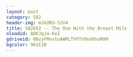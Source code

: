 ```yaml
---
layout: post 
category: S02 
header-img: mJkURU-52V4 
title: S02E02 -- The One With the Breast Milk 
oloadid: ADKJqJa-KeI 
gdriveid: 0BzyFMnstuAWRLTVFYV9ndXhoMXM
bgcolor: 961C1B 
--- 
```

<!--more--> 

